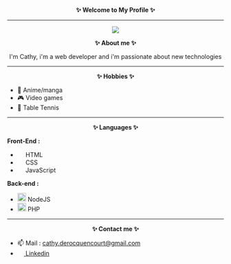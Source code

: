 <p align="center">
	<strong> ✨ Welcome to My Profile ✨</strong>
</p>
<hr>
<p align="center">
<img src="https://i.pinimg.com/originals/83/1e/00/831e006f229fb7c51763fdb35b08a40b.gif">
</p>
<p align="center">
<strong>✨ About me ✨</strong>


<p align="center">
I'm Cathy, i'm a web developer and i'm passionate about new technologies
</p>
<hr>



<p align="center">
<strong> ✨ Hobbies ✨ </strong>

- 🤞 Anime/manga 
- 🎮 Video games 
- 🏓 Table Tennis 
</p>

<hr>

<p align="center">
<strong> ✨ Languages ✨ </strong>
</p>
<p align="center">

<strong>Front-End :</strong>

- <img width="15px" height="auto" src="https://user-images.githubusercontent.com/113167691/200582731-68d1165a-b2f9-4a73-b533-0617b1bf1601.png"> HTML
- <img width="15px" height="auto" src="https://user-images.githubusercontent.com/113167691/200583080-c6c93e79-772d-4a0b-b881-5e3c82496a70.png"> CSS 
- <img width="15px" height="auto" src="https://user-images.githubusercontent.com/113167691/200583189-e7bc834d-e4e1-4273-8d69-ee50d51e4d2e.png"> JavaScript
</p>
<p align="center">

<strong>Back-end :</strong>

- <img width="20px" height="auto" src="https://user-images.githubusercontent.com/113167691/200583288-a713023f-42f0-4425-87bf-fcd3bab80c9d.png"> NodeJS
- <img width="20px" height="auto" src="https://user-images.githubusercontent.com/113167691/200583365-e320c399-530f-40af-87d8-c3a5e1b8784a.png"> PHP
</p>

<hr>
<p align="center">
<strong>✨ Contact me ✨</strong>
</p>
<p align="center">

- 📫 Mail : cathy.derocquencourt@gmail.com
-  <a href="https://www.linkedin.com/in/cathy-derocquencourt-6b1313b8/"> <img width="15px" height="auto" src="https://user-images.githubusercontent.com/113167691/200583736-b05fb444-e2eb-4328-b4d2-7b7278ee7e19.png"> Linkedin  </a>

</p>






